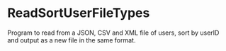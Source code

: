 # ReadSortUserFileTypes
Program to read from a JSON, CSV and XML file of users, sort by userID and output as a new file in the same format.

